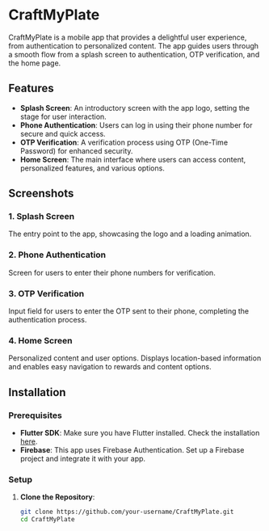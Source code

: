 # CraftMyPlate

CraftMyPlate is a mobile app that provides a delightful user experience, from authentication to personalized content. The app guides users through a smooth flow from a splash screen to authentication, OTP verification, and the home page.

## Features
- **Splash Screen**: An introductory screen with the app logo, setting the stage for user interaction.
- **Phone Authentication**: Users can log in using their phone number for secure and quick access.
- **OTP Verification**: A verification process using OTP (One-Time Password) for enhanced security.
- **Home Screen**: The main interface where users can access content, personalized features, and various options.

## Screenshots
### 1. Splash Screen
   The entry point to the app, showcasing the logo and a loading animation.
### 2. Phone Authentication
   Screen for users to enter their phone numbers for verification.
### 3. OTP Verification
   Input field for users to enter the OTP sent to their phone, completing the authentication process.
### 4. Home Screen
   Personalized content and user options. Displays location-based information and enables easy navigation to rewards and content options.

## Installation
### Prerequisites
- **Flutter SDK**: Make sure you have Flutter installed. Check the installation [here](https://flutter.dev/docs/get-started/install).
- **Firebase**: This app uses Firebase Authentication. Set up a Firebase project and integrate it with your app.

### Setup
1. **Clone the Repository**:
   ```bash
   git clone https://github.com/your-username/CraftMyPlate.git
   cd CraftMyPlate
   ```
   
 
